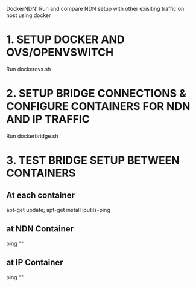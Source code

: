 DockerNDN: Run and compare NDN setup with other exisiting traffic on host using docker

# 1. SETUP DOCKER AND OVS/OPENVSWITCH 
Run dockerovs.sh

# 2. SETUP BRIDGE CONNECTIONS & CONFIGURE CONTAINERS FOR NDN AND IP TRAFFIC
Run dockerbridge.sh

# 3. TEST BRIDGE SETUP BETWEEN CONTAINERS
## At each container
apt-get update; 
apt-get install iputils-ping

## at NDN Container 
ping "<IP of IP Container>"
  
## at IP Container 
ping "<IP of NDN Container>"
